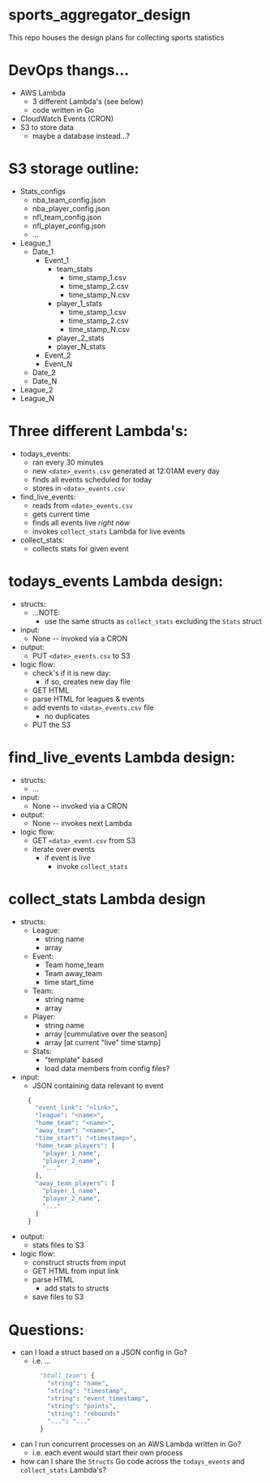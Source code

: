 # sports_aggregator_design
This repo houses the design plans for collecting sports statistics

# DevOps thangs...
  - AWS Lambda
    - 3 different Lambda's (see below)
    - code written in Go
  - CloudWatch Events (CRON)
  - S3 to store data
    - maybe a database instead...?

# S3 storage outline:
  - Stats_configs
    - nba_team_config.json
    - nba_player_config.json
    - nfl_team_config.json
    - nfl_player_config.json
    - ...
  - League_1
    - Date_1
      - Event_1
        - team_stats
          - time_stamp_1.csv
          - time_stamp_2.csv
          - time_stamp_N.csv
        - player_1_stats
          - time_stamp_1.csv
          - time_stamp_2.csv
          - time_stamp_N.csv          
        - player_2_stats
        - player_N_stats
      - Event_2
      - Event_N
    - Date_2
    - Date_N
  - League_2
  - League_N

# Three different Lambda's:
  - todays_events:
    - ran every 30 minutes
    - new `<date>_events.csv` generated at 12:01AM every day
    - finds all events scheduled for today
    - stores in `<date>_events.csv`
  - find_live_events:
    - reads from `<date>_events.csv`
    - gets current time
    - finds all events live _right now_
    - invokes `collect_stats` Lambda for live events
  - collect_stats:
    - collects stats for given event

# todays_events Lambda design:
  - structs:
    - ...NOTE:
      - use the same structs as `collect_stats` excluding the `Stats` struct
  - input:
    - None -- invoked via a CRON
  - output:
    - PUT `<date>_events.csv` to S3
  - logic flow:
    - check's if it is new day:
      - if so, creates new day file
    - GET HTML
    - parse HTML for leagues & events
    - add events to `<data>_events.csv` file
      - no duplicates
    - PUT the S3

# find_live_events Lambda design:
  - structs:
    - ...
  - input:
    - None -- invoked via a CRON
  - output:
    - None -- invokes next Lambda
  - logic flow:
    - GET `<data>_event.csv` from S3
    - iterate over events
      - if event is live
        - invoke `collect_stats`

# collect_stats Lambda design
  - structs:
    - League:
      - string name
      - array<Event>
    - Event:
      - Team home_team
      - Team away_team
      - time start_time
    - Team:
      - string name
      - array <Player>
    - Player:
      - string name
      - array <Stats> [cummulative over the season]
      - array <Stats> [at current "live" time stamp]
    - Stats:
      - "template" based
      - load data members from config files?
  - input:
    - JSON containing data relevant to event
    ```python
      {
        "event_link": "<link>",
        "league": "<name>",
        "home_team": "<name>",
        "away_team": "<name>",
        "time_start": "<timestamp>",
        "home_team_players": [
          "player_1_name",
          "player_2_name",
          "..."
        ],
        "away_team_players": [
          "player_1_name",
          "player_2_name",
          "..."
        ]
      }
    ```
  - output:
    - stats files to S3
  - logic flow:
    - construct structs from input
    - GET HTML from input link
    - parse HTML
      - add stats to structs
    - save files to S3

# Questions:
  - can I load a struct based on a JSON config in Go?
    - i.e. ...
      ```python
        "bball_team": {
          "string": "name",
          "string": "timestamp",
          "string": "event_timestamp",
          "string": "points",
          "string": "rebounds"
          "...": "..."
        }
      ```
  - can I run concurrent processes on an AWS Lambda written in Go?
    - i.e. each event would start their own process
  - how can I share the `Structs` Go code across the `todays_events` and `collect_stats` Lambda's?
